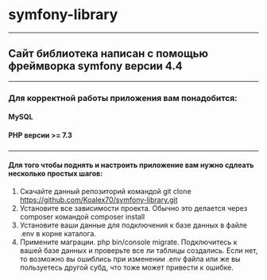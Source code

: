 # symfony-library
***
## Сайт библиотека написан с помощью фреймворка symfony версии 4.4
***
### Для корректной работы приложения вам понадобится:
#### MySQL
#### PHP версии >= 7.3
### 
***
#### Для того чтобы поднять и настроить приложение вам нужно сдлеать несколько простых шагов:
1. Скачайте данный репозиторий командой git clone https://github.com/Koalex70/symfony-library.git
2. Установите все зависимости проекта. Обычно это делается через composer командой composer install
3. Установите ваши данные для подключения к базе данных в файле .env в корне каталога.
4. Примените маграции. php bin/console migrate. Подключитесь к вашей базе данных и проверьте все ли таблицы создались. Если нет, то возможно вы ошиблись при изменении .env файла или же вы пользуетесь другой субд, что тоже может привести к ошибке.
